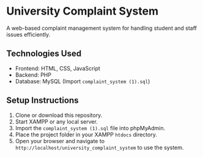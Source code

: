 # University Complaint System

A web-based complaint management system for handling student and staff issues efficiently.

## Technologies Used
- Frontend: HTML, CSS, JavaScript
- Backend: PHP
- Database: MySQL (Import `complaint_system (1).sql`)

## Setup Instructions
1. Clone or download this repository.
2. Start XAMPP or any local server.
3. Import the `complaint_system (1).sql` file into phpMyAdmin.
4. Place the project folder in your XAMPP `htdocs` directory.
5. Open your browser and navigate to `http://localhost/university_complaint_system` to use the system.
